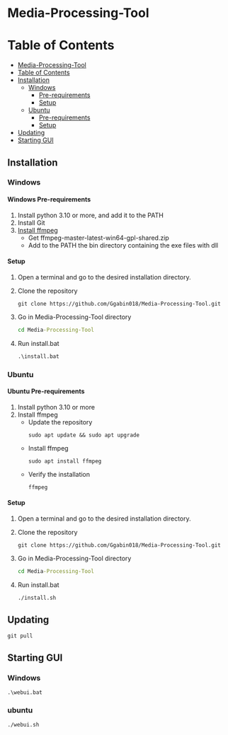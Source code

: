 # Media-Processing-Tool

# Table of Contents
* [Media-Processing-Tool](#media-processing-tool)
* [Table of Contents](#table-of-contents)
* [Installation](#installation)
  * [Windows](#windows)
    * [Pre-requirements](#windows-pre-requirements)
    * [Setup](#setup)
  * [Ubuntu](#ubuntu)
    * [Pre-requirements](#ubuntu-pre-requirements)
    * [Setup](#setup-1)
* [Updating](#updating)
* [Starting GUI](#starting-gui)

## Installation

### Windows
#### Windows Pre-requirements
1. Install python 3.10 or more, and add it to the PATH
2. Install Git
3. [Install ffmpeg](https://github.com/BtbN/FFmpeg-Builds/releases)
    * Get ffmpeg-master-latest-win64-gpl-shared.zip
    * Add to the PATH the bin directory containing the exe files with dll

#### Setup
1. Open a terminal and go to the desired installation directory.
2. Clone the repository
    ```
    git clone https://github.com/Ggabin018/Media-Processing-Tool.git
    ```

3. Go in Media-Processing-Tool directory
    ```bat
    cd Media-Processing-Tool
    ```

4. Run install.bat
    ```bat
    .\install.bat
    ```

### Ubuntu

#### Ubuntu Pre-requirements
1. Install python 3.10 or more
2. Install ffmpeg
    * Update the repository
        ```
        sudo apt update && sudo apt upgrade
        ```
    * Install ffmpeg
        ```
        sudo apt install ffmpeg
        ```
    * Verify the installation
        ```
        ffmpeg
        ``` 

#### Setup
1. Open a terminal and go to the desired installation directory.
2. Clone the repository
    ```
    git clone https://github.com/Ggabin018/Media-Processing-Tool.git
    ```

3. Go in Media-Processing-Tool directory
    ```bat
    cd Media-Processing-Tool
    ```

4. Run install.bat
    ```bat
    ./install.sh
    ```

## Updating

    git pull

## Starting GUI

### Windows
    .\webui.bat

### ubuntu
    ./webui.sh